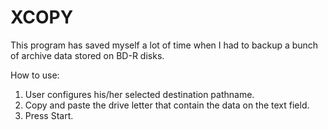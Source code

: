 XCOPY
=====

This program has saved myself a lot of time when I had to backup a bunch of archive data stored on BD-R disks.

How to use:
1. User configures his/her selected destination pathname.
2. Copy and paste the drive letter that contain the data on the text field. 
3. Press Start.
